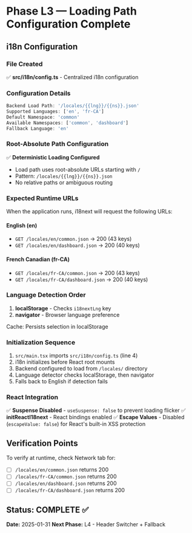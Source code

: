 # Phase L3 — Loading Path Configuration Complete

## i18n Configuration

### File Created
✅ **src/i18n/config.ts** - Centralized i18n configuration

### Configuration Details

```typescript
Backend Load Path: '/locales/{{lng}}/{{ns}}.json'
Supported Languages: ['en', 'fr-CA']
Default Namespace: 'common'
Available Namespaces: ['common', 'dashboard']
Fallback Language: 'en'
```

### Root-Absolute Path Configuration

✅ **Deterministic Loading Configured**
- Load path uses root-absolute URLs starting with `/`
- Pattern: `/locales/{{lng}}/{{ns}}.json`
- No relative paths or ambiguous routing

### Expected Runtime URLs

When the application runs, i18next will request the following URLs:

#### English (en)
- `GET /locales/en/common.json` → 200 (43 keys)
- `GET /locales/en/dashboard.json` → 200 (40 keys)

#### French Canadian (fr-CA)
- `GET /locales/fr-CA/common.json` → 200 (43 keys)
- `GET /locales/fr-CA/dashboard.json` → 200 (40 keys)

### Language Detection Order

1. **localStorage** - Checks `i18nextLng` key
2. **navigator** - Browser language preference

Cache: Persists selection in localStorage

### Initialization Sequence

1. `src/main.tsx` imports `src/i18n/config.ts` (line 4)
2. i18n initializes before React root mounts
3. Backend configured to load from `/locales/` directory
4. Language detector checks localStorage, then navigator
5. Falls back to English if detection fails

### React Integration

✅ **Suspense Disabled** - `useSuspense: false` to prevent loading flicker
✅ **initReactI18next** - React bindings enabled
✅ **Escape Values** - Disabled (`escapeValue: false`) for React's built-in XSS protection

## Verification Points

To verify at runtime, check Network tab for:
- [ ] `/locales/en/common.json` returns 200
- [ ] `/locales/fr-CA/common.json` returns 200
- [ ] `/locales/en/dashboard.json` returns 200
- [ ] `/locales/fr-CA/dashboard.json` returns 200

## Status: COMPLETE ✅
**Date:** 2025-01-31
**Next Phase:** L4 - Header Switcher + Fallback

